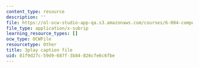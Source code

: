 ```yaml
---
content_type: resource
description: ''
file: https://ol-ocw-studio-app-qa.s3.amazonaws.com/courses/6-004-computation-structures-spring-2017/81f9d27c59d9687f3b84826cfe6c6fbe_J6rzqMwDUmM.srt
file_type: application/x-subrip
learning_resource_types: []
ocw_type: OCWFile
resourcetype: Other
title: 3play caption file
uid: 81f9d27c-59d9-687f-3b84-826cfe6c6fbe
---
```


